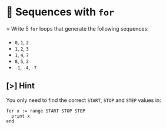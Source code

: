 # 🔢 Sequences with `for`

⭐ Write 5 `for` loops that generate the following sequences:

- `0`, `1`, `2`
- `1`, `2`, `3`
- `1`, `4`, `7`
- `8`, `5`, `2`
- `-1`, `-4`, `-7`

## [>] Hint

You only need to find the correct `START`, `STOP` and `STEP` values in:

```evy
for x := range START STOP STEP
  print x
end
```
